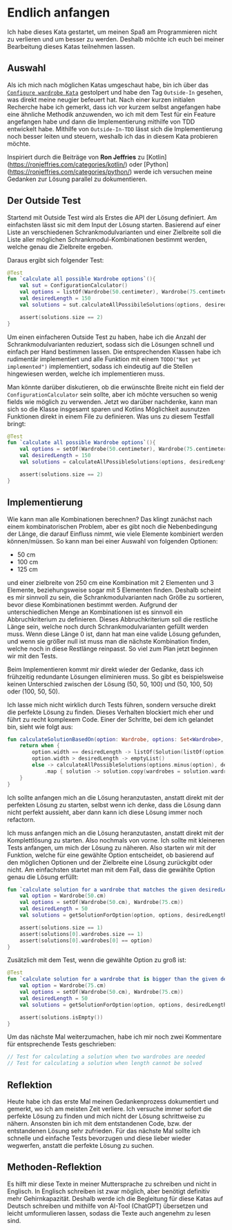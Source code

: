 # Endlich anfangen

Ich habe dieses Kata gestartet, um meinen Spaß am Programmieren nicht zu 
verlieren und um besser zu werden. Deshalb möchte ich euch bei meiner 
Bearbeitung dieses Katas teilnehmen lassen. 

## Auswahl

Als ich mich nach möglichen Katas umgeschaut habe, bin ich über das 
[`Configure wardrobe Kata`](https://kata-log.rocks/configure-wardrobe-kata) 
gestolpert und habe den Tag `Outside-In` gesehen, was direkt meine neugier 
befeuert hat. Nach einer kurzen initialen Recherche habe ich gemerkt, dass 
ich vor kurzem selbst angefangen habe eine ähnliche Methodik anzuwenden, wo 
ich mit dem Test für ein Feature angefangen habe und dann die 
Implementierung mithilfe von TDD entwickelt habe. Mithilfe von 
`Outside-In-TDD` lässt sich die Implementierung noch besser leiten und 
steuern, weshalb ich das in diesem Kata probieren möchte. 

Inspiriert durch die Beiträge von **Ron Jeffries** zu [Kotlin]
(https://ronjeffries.com/categories/kotlin/) oder [Python]
(https://ronjeffries.com/categories/python/) werde ich versuchen meine 
Gedanken zur Lösung parallel zu dokumentieren.

## Der Outside Test

Startend mit Outside Test wird als Erstes die API der Lösung definiert. Am 
einfachsten lässt sic mit dem Input der Lösung starten. Basierend auf einer 
Liste an verschiedenen Schrankmodulvarianten und einer Zielbreite soll die 
Liste aller möglichen Schrankmodul-Kombinationen bestimmt werden, welche genau 
die Zielbreite ergeben. 

Daraus ergibt sich folgender Test:

```kotlin
@Test
fun `calculate all possible Wardrobe options`(){
    val sut = ConfigurationCalculator()
    val options = listOf(Wardrobe(50.centimeter), Wardrobe(75.centimeter))
    val desiredLength = 150
    val solutions = sut.calculateAllPossibileSolutions(options, desiredLength.centimeter)

    assert(solutions.size == 2)
}
```

Um einen einfacheren Outside Test zu haben, habe ich die Anzahl der 
Schrankmodulvarianten reduziert, sodass sich die Lösungen schnell und 
einfach per Hand bestimmen lassen. Die entsprechenden Klassen habe ich 
rudimentär implementiert und alle Funktion mit einem `TODO("Not yet 
implemented")` implementiert, sodass ich eindeutig auf die Stellen 
hingewiesen werden, welche ich implementieren muss.

Man könnte darüber diskutieren, ob die erwünschte Breite nicht ein field der 
`ConfigurationCalculator` sein sollte, aber ich möchte versuchen so wenig 
fields wie möglich zu verwenden. Jetzt wo darüber nachdenke, kann man sich 
so die Klasse insgesamt sparen und Kotlins Möglichkeit ausnutzen Funktionen 
direkt in einem File zu definieren. Was uns zu diesem Testfall bringt:

```kotlin
@Test
fun `calculate all possible Wardrobe options`(){
    val options = setOf(Wardrobe(50.centimeter), Wardrobe(75.centimeter))
    val desiredLength = 150
    val solutions = calculateAllPossibleSolutions(options, desiredLength.centimeter)

    assert(solutions.size == 2)
}
```

## Implementierung

Wie kann man alle Kombinationen berechnen? Das klingt zunächst nach einem 
kombinatorischen Problem, aber es gibt noch die Nebenbedingung der Länge, 
die darauf Einfluss nimmt, wie viele Elemente kombiniert werden 
können/müssen. So kann man bei einer Auswahl von folgenden Optionen: 

- 50 cm
- 100 cm
- 125 cm

und einer zielbreite von 250 cm eine Kombination mit 2 Elementen und 3 
Elemente, beziehungsweise sogar mit 5 Elementen finden. Deshalb scheint es 
mir sinnvoll zu sein, die Schrankmodulvarianten nach Größe zu sortieren, 
bevor diese Kombinationen bestimmt werden. Aufgrund der unterschiedlichen 
Menge an Kombinationen ist es sinnvoll ein Abbruchkriterium zu definieren. 
Dieses Abbruchkriterium soll die restliche Länge sein, welche noch durch 
Schrankmodulvarianten gefüllt werden muss. Wenn diese Länge 0 ist, dann hat 
man eine valide Lösung gefunden, und wenn sie größer null ist muss man die 
nächste Kombination finden, welche noch in diese Restlänge reinpasst. So 
viel zum Plan jetzt beginnen wir mit den Tests.

Beim Implementieren kommt mir direkt wieder der Gedanke, dass ich frühzeitig 
redundante Lösungen eliminieren muss. So gibt es beispielsweise keinen 
Unterschied zwischen der Lösung (50, 50, 100) und (50, 100, 50) oder (100, 
50, 50).

Ich lasse mich nicht wirklich durch Tests führen, sondern versuche direkt 
die perfekte Lösung zu finden. Dieses Verhalten blockiert mich eher und 
führt zu recht komplexem Code. Einer der Schritte, bei dem ich gelandet bin, 
sieht wie folgt aus: 

```kotlin
fun calculateSolutionBasedOn(option: Wardrobe, options: Set<Wardrobe>, desiredLength: Centimeter): List<Solution> {
    return when {
        option.width == desiredLength -> listOf(Solution(listOf(option)))
        option.width > desiredLength -> emptyList()
        else -> calculateAllPossibleSolutions(options.minus(option), desiredLength - option.width)
            .map { solution -> solution.copy(wardrobes = solution.wardrobes.plus(option)) }
    }
}
```

Ich sollte anfangen mich an die Lösung heranzutasten, anstatt direkt mit der 
perfekten Lösung zu starten, selbst wenn ich denke, dass die Lösung dann 
nicht perfekt aussieht, aber dann kann ich diese Lösung immer noch refactorn.

Ich muss anfangen mich an die Lösung heranzutasten, anstatt direkt mit der 
Komplettlösung zu starten. Also nochmals von vorne. Ich sollte mit kleineren 
Tests anfangen, um mich der Lösung zu näheren. Also starten wir mit der 
Funktion, welche für eine gewählte Option entscheidet, ob basierend auf den 
möglichen Optionen und der Zielbreite eine Lösung zurückgibt oder nicht. Am 
einfachsten startet man mit dem Fall, dass die gewählte Option genau die 
Lösung erfüllt: 

```kotlin
fun `calculate solution for a wardrobe that matches the given desiredLength`(){
    val option = Wardrobe(50.cm)
    val options = setOf(Wardrobe(50.cm), Wardrobe(75.cm))
    val desiredLength = 50
    val solutions = getSolutionForOption(option, options, desiredLength.cm)

    assert(solutions.size == 1)
    assert(solutions[0].wardrobes.size == 1)
    assert(solutions[0].wardrobes[0] == option)
}
```

Zusätzlich mit dem Test, wenn die gewählte Option zu groß ist:

```kotlin
@Test
fun `calculate solution for a wardrobe that is bigger than the given desiredLength`(){
    val option = Wardrobe(75.cm)
    val options = setOf(Wardrobe(50.cm), Wardrobe(75.cm))
    val desiredLength = 50
    val solutions = getSolutionForOption(option, options, desiredLength.cm)

    assert(solutions.isEmpty())
}
```

Um das nächste Mal weiterzumachen, habe ich mir noch zwei Kommentare für 
entsprechende Tests geschrieben:

```kotlin
// Test for calculating a solution when two wardrobes are needed
// Test for calculating a solution when length cannot be solved
```

## Reflektion

Heute habe ich das erste Mal meinen Gedankenprozess dokumentiert und gemerkt,
wo ich am meisten Zeit verliere. Ich versuche immer sofort die perfekte 
Lösung zu finden und mich nicht der Lösung schrittweise zu nähern. Ansonsten 
bin ich mit dem entstandenen Code, bzw. der entstandenen Lösung sehr 
zufrieden. Für das nächste Mal sollte ich schnelle und einfache Tests 
bevorzugen und diese lieber wieder wegwerfen, anstatt die perfekte Lösung zu 
suchen. 

## Methoden-Reflektion

Es hilft mir diese Texte in meiner Muttersprache zu schreiben und nicht in 
Englisch. In Englisch schreiben ist zwar möglich, aber benötigt definitiv 
mehr Gehirnkapazität. Deshalb werde ich die Begleitung für diese Katas auf 
Deutsch schreiben und mithilfe von AI-Tool (ChatGPT) übersetzen und leicht 
umformulieren lassen, sodass die Texte auch angenehm zu lesen sind. 